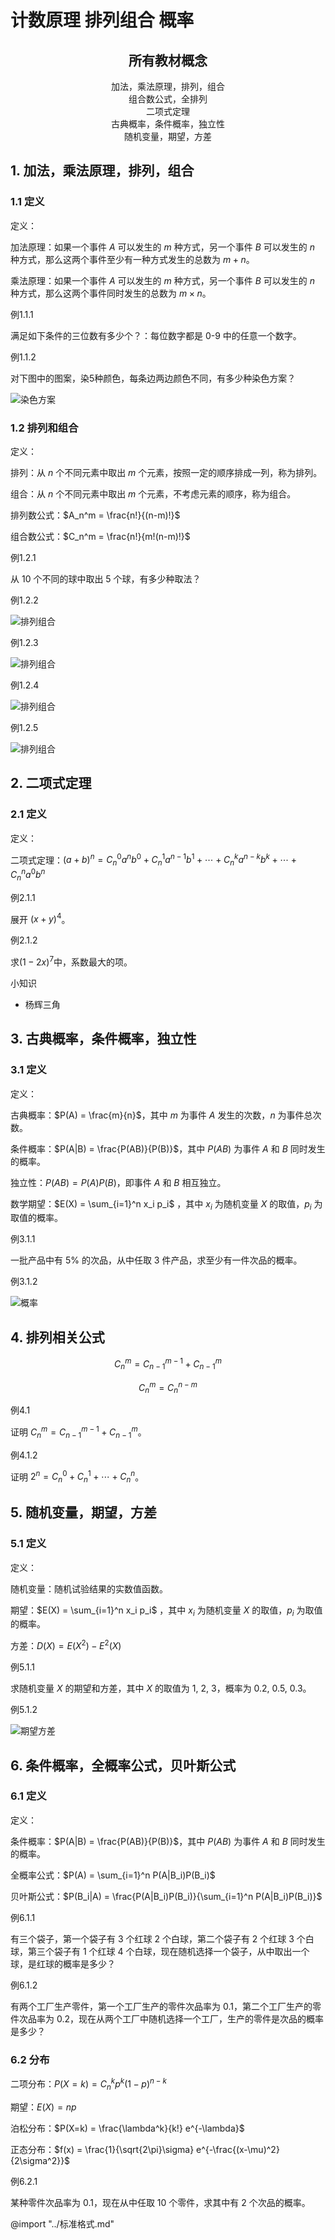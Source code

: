 <!-- markdownlint-disable MD033 MD001-->

# 计数原理 排列组合 概率

<h2 style = "text-align : center;"> 所有教材概念 </h2>

<ul style="text-align: center; padding-left:0;list-style-type: none;" >
    <li>加法，乘法原理，排列，组合</li>
    <li>组合数公式，全排列</li>
    <li>二项式定理</li>
    <li>古典概率，条件概率，独立性</li>
    <li>随机变量，期望，方差</li>
</ul>


## 1. 加法，乘法原理，排列，组合

### 1.1 定义

<div class = "course">
    <span class="topicc">定义：</span>
   
</div>

<red>加法原理：如果一个事件 $A$ 可以发生的 $m$ 种方式，另一个事件 $B$ 可以发生的 $n$ 种方式，那么这两个事件至少有一种方式发生的总数为 $m + n$。</red>

<red>乘法原理：如果一个事件 $A$ 可以发生的 $m$ 种方式，另一个事件 $B$ 可以发生的 $n$ 种方式，那么这两个事件同时发生的总数为 $m \times n$。</red>

<eg>例1.1.1</eg>

<comment style = "font-size: 1em">满足如下条件的三位数有多少个？：每位数字都是 0-9 中的任意一个数字。</comment>

<eg>例1.1.2</eg>

<comment style = "font-size: 1em">对下图中的图案，染5种颜色，每条边两边颜色不同，有多少种染色方案？</comment>

![染色方案](image/g1.png)


### 1.2 排列和组合

<div class = "course">
    <span class="topicc">定义：</span>
</div>

<red>排列：从 $n$ 个不同元素中取出 $m$ 个元素，按照一定的顺序排成一列，称为排列。</red>

<red>组合：从 $n$ 个不同元素中取出 $m$ 个元素，不考虑元素的顺序，称为组合。</red>

<red>排列数公式：$A_n^m = \frac{n!}{(n-m)!}$</red>

<red>组合数公式：$C_n^m = \frac{n!}{m!(n-m)!}$</red>

<eg>例1.2.1</eg>

<comment style = "font-size: 1em">从 10 个不同的球中取出 5 个球，有多少种取法？</comment>

<eg>例1.2.2</eg>

![排列组合](image/g2.png)

<eg>例1.2.3</eg>

![排列组合](image/g3.png)

<eg>例1.2.4</eg>

![排列组合](image/g4.png)

<eg>例1.2.5</eg>

![排列组合](image/g5.png)

## 2. 二项式定理

### 2.1 定义

<div class = "course">
    <span class="topicc">定义：</span>

</div>


<red>二项式定理：$(a + b)^n = C_n^0 a^n b^0 + C_n^1 a^{n-1} b^1 + \cdots + C_n^k a^{n-k} b^k + \cdots + C_n^n a^0 b^n$</red>

<eg>例2.1.1</eg>

<comment style = "font-size: 1em">展开 $(x + y)^4$。</comment>

<eg>例2.1.2</eg>

<comment style = "font-size: 1em">求$(1-2x)^7$中，系数最大的项。</comment>

<eg>小知识</eg>

- 杨辉三角


## 3. 古典概率，条件概率，独立性

### 3.1 定义

<div class = "course">
    <span class="topicc">定义：</span>

</div>

<red>古典概率：$P(A) = \frac{m}{n}$，其中 $m$ 为事件 $A$ 发生的次数，$n$ 为事件总次数。</red>

<red>条件概率：$P(A|B) = \frac{P(AB)}{P(B)}$，其中 $P(AB)$ 为事件 $A$ 和 $B$ 同时发生的概率。</red>

<red>独立性：$P(AB) = P(A)P(B)$，即事件 $A$ 和 $B$ 相互独立。</red>

<red>数学期望：$E(X) = \sum_{i=1}^n x_i p_i$ ，其中 $x_i$ 为随机变量 $X$ 的取值，$p_i$ 为取值的概率。</red>

<eg>例3.1.1</eg>

<comment style = "font-size: 1em">一批产品中有 5% 的次品，从中任取 3 件产品，求至少有一件次品的概率。</comment>

<eg>例3.1.2</eg>

![概率](image/g6.png)

## 4. 排列相关公式


$$ C_n^m = C_{n-1}^{m-1} + C_{n-1}^m $$

$$ C_n^m = C_{n}^{n-m} $$

<eg>例4.1</eg>

<comment style = "font-size: 1em">证明 $C_n^m = C_{n-1}^{m-1} + C_{n-1}^m$。</comment>

<eg>例4.1.2</eg>

<comment style = "font-size: 1em">证明 $2^n = C_n^0 + C_n^1 + \cdots + C_n^n$。</comment>


## 5. 随机变量，期望，方差

### 5.1 定义

<div class = "course">
    <span class="topicc">定义：</span>

</div>

<red>随机变量：随机试验结果的实数值函数。</red>

<red>期望：$E(X) = \sum_{i=1}^n x_i p_i$ ，其中 $x_i$ 为随机变量 $X$ 的取值，$p_i$ 为取值的概率。</red>

<red>方差：$D(X) = E(X^2) - E^2(X)$</red>

<eg>例5.1.1</eg>

<comment style = "font-size: 1em">求随机变量 $X$ 的期望和方差，其中 $X$ 的取值为 1, 2, 3，概率为 0.2, 0.5, 0.3。</comment>

<eg>例5.1.2</eg>

![期望方差](image/g7.png)

## 6. 条件概率，全概率公式，贝叶斯公式


### 6.1 定义

<div class = "course">
    <span class="topicc">定义：</span>

</div>

<red>条件概率：$P(A|B) = \frac{P(AB)}{P(B)}$，其中 $P(AB)$ 为事件 $A$ 和 $B$ 同时发生的概率。</red>

<red>全概率公式：$P(A) = \sum_{i=1}^n P(A|B_i)P(B_i)$</red>

<red>贝叶斯公式：$P(B_i|A) = \frac{P(A|B_i)P(B_i)}{\sum_{i=1}^n P(A|B_i)P(B_i)}$</red>

<eg>例6.1.1</eg>

<comment style = "font-size: 1em">有三个袋子，第一个袋子有 3 个红球 2 个白球，第二个袋子有 2 个红球 3 个白球，第三个袋子有 1 个红球 4 个白球，现在随机选择一个袋子，从中取出一个球，是红球的概率是多少？</comment>

<eg>例6.1.2</eg>

<comment style = "font-size: 1em">有两个工厂生产零件，第一个工厂生产的零件次品率为 0.1，第二个工厂生产的零件次品率为 0.2，现在从两个工厂中随机选择一个工厂，生产的零件是次品的概率是多少？</comment>


### 6.2 分布

<red>二项分布：$P(X=k) = C_n^k p^k (1-p)^{n-k}$</red>

期望：$E(X) = np$

<red>泊松分布：$P(X=k) = \frac{\lambda^k}{k!} e^{-\lambda}$</red>

<red>正态分布：$f(x) = \frac{1}{\sqrt{2\pi}\sigma} e^{-\frac{(x-\mu)^2}{2\sigma^2}}$</red>

<eg>例6.2.1</eg>

<comment style = "font-size: 1em">某种零件次品率为 0.1，现在从中任取 10 个零件，求其中有 2 个次品的概率。</comment>






















<!-- markdownlint-enable MD033 MD001-->

@import "../标准格式.md"





